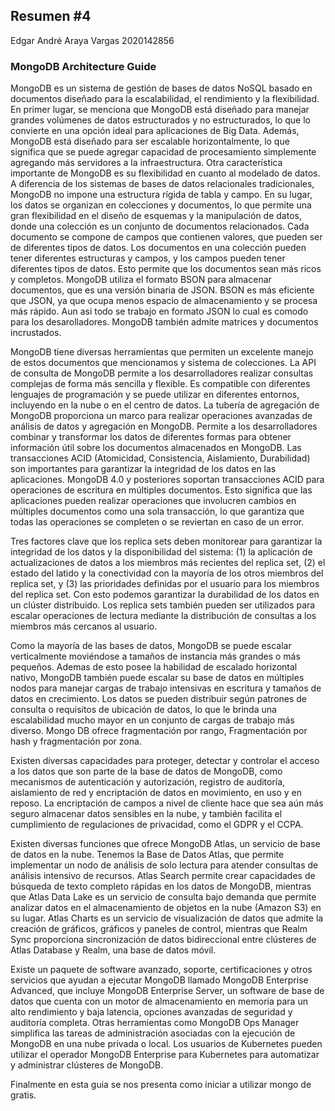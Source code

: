 ## **Resumen #4**

Edgar André Araya Vargas
2020142856

### MongoDB Architecture Guide

MongoDB es un sistema de gestión de bases de datos NoSQL basado en documentos diseñado para la escalabilidad, el rendimiento y la flexibilidad. En primer lugar, se menciona que MongoDB está diseñado para manejar grandes volúmenes de datos estructurados y no estructurados, lo que lo convierte en una opción ideal para aplicaciones de Big Data. Además, MongoDB está diseñado para ser escalable horizontalmente, lo que significa que se puede agregar capacidad de procesamiento simplemente agregando más servidores a la infraestructura. Otra característica importante de MongoDB es su flexibilidad en cuanto al modelado de datos. A diferencia de los sistemas de bases de datos relacionales tradicionales, MongoDB no impone una estructura rígida de tabla y campo. En su lugar, los datos se organizan en colecciones y documentos, lo que permite una gran flexibilidad en el diseño de esquemas y la manipulación de datos, donde una colección es un conjunto de documentos relacionados. Cada documento se compone de campos que contienen valores, que pueden ser de diferentes tipos de datos. Los documentos en una colección pueden tener diferentes estructuras y campos, y los campos pueden tener diferentes tipos de datos. Esto permite que los documentos sean más ricos y completos. MongoDB utiliza el formato BSON para almacenar documentos, que es una versión binaria de JSON. BSON es más eficiente que JSON, ya que ocupa menos espacio de almacenamiento y se procesa más rápido. Aun asi todo se trabajo en formato JSON lo cual es comodo para los desarolladores. MongoDB también admite matrices y documentos incrustados.

MongoDB tiene diversas herramientas que permiten un excelente manejo de estos documentos que mencionamos y sistema de colecciones. La API de consulta de MongoDB permite a los desarrolladores realizar consultas complejas de forma más sencilla y flexible. Es compatible con diferentes lenguajes de programación y se puede utilizar en diferentes entornos, incluyendo en la nube o en el centro de datos. La tubería de agregación de MongoDB proporciona un marco para realizar operaciones avanzadas de análisis de datos y agregación en MongoDB. Permite a los desarrolladores combinar y transformar los datos de diferentes formas para obtener información útil sobre los documentos almacenados en MongoDB. Las transacciones ACID (Atomicidad, Consistencia, Aislamiento, Durabilidad) son importantes para garantizar la integridad de los datos en las aplicaciones. MongoDB 4.0 y posteriores soportan transacciones ACID para operaciones de escritura en múltiples documentos. Esto significa que las aplicaciones pueden realizar operaciones que involucren cambios en múltiples documentos como una sola transacción, lo que garantiza que todas las operaciones se completen o se reviertan en caso de un error.

 Tres factores clave que los replica sets deben monitorear para garantizar la integridad de los datos y la disponibilidad del sistema: (1) la aplicación de actualizaciones de datos a los miembros más recientes del replica set, (2) el estado del latido y la conectividad con la mayoría de los otros miembros del replica set, y (3) las prioridades definidas por el usuario para los miembros del replica set. Con esto podemos garantizar la durabilidad de los datos en un clúster distribuido. Los replica sets también pueden ser utilizados para escalar operaciones de lectura mediante la distribución de consultas a los miembros más cercanos al usuario.
 
 Como la mayoría de las bases de datos, MongoDB se puede escalar verticalmente moviéndose a tamaños de instancia más grandes o más pequeños. Ademas de esto posee la habilidad de escalado horizontal nativo, MongoDB también puede escalar su base de datos en múltiples nodos para manejar cargas de trabajo intensivas en escritura y tamaños de datos en crecimiento. Los datos se pueden distribuir según patrones de consulta o requisitos de ubicación de datos, lo que le brinda una escalabilidad mucho mayor en un conjunto de cargas de trabajo más diverso. Mongo DB ofrece fragmentación por rango, Fragmentación por hash y fragmentación por zona. 
 
Existen diversas capacidades para proteger, detectar y controlar el acceso a los datos que son parte de la base de datos de MongoDB, como mecanismos de autenticación y autorización, registro de auditoría, aislamiento de red y encriptación de datos en movimiento, en uso y en reposo. La encriptación de campos a nivel de cliente hace que sea aún más seguro almacenar datos sensibles en la nube, y también facilita el cumplimiento de regulaciones de privacidad, como el GDPR y el CCPA.

Existen diversas funciones que ofrece MongoDB Atlas, un servicio de base de datos en la nube. Tenemos la Base de Datos Atlas, que permite implementar un nodo de análisis de solo lectura para atender consultas de análisis intensivo de recursos. Atlas Search permite crear capacidades de búsqueda de texto completo rápidas en los datos de MongoDB, mientras que Atlas Data Lake es un servicio de consulta bajo demanda que permite analizar datos en el almacenamiento de objetos en la nube (Amazon S3) en su lugar. Atlas Charts es un servicio de visualización de datos que admite la creación de gráficos, gráficos y paneles de control, mientras que Realm Sync proporciona sincronización de datos bidireccional entre clústeres de Atlas Database y Realm, una base de datos móvil. 

Existe un paquete de software avanzado, soporte, certificaciones y otros servicios que ayudan a ejecutar MongoDB llamado MongoDB Enterprise Advanced, que incluye MongoDB Enterprise Server, un software de base de datos que cuenta con un motor de almacenamiento en memoria para un alto rendimiento y baja latencia, opciones avanzadas de seguridad y auditoría completa. Otras herramientas como MongoDB Ops Manager simplifica las tareas de administración asociadas con la ejecución de MongoDB en una nube privada o local. Los usuarios de Kubernetes pueden utilizar el operador MongoDB Enterprise para Kubernetes para automatizar y administrar clústeres de MongoDB. 

Finalmente en esta guia se nos presenta como iniciar a utilizar mongo de gratis. 
 
 












